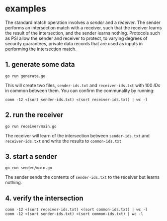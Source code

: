 # examples

The standard match operation involves a *sender* and a *receiver*. The sender performs an intersection match with a receiver, such that the receiver learns the result of the intersection, and the sender learns nothing. Protocols such as PSI allow the sender and receiver to  protect, to varying degrees of security guarantees, private data records that are used as inputs in performing the intersection match.

## 1. generate some data
`go run generate.go`

This will create two files, `sender-ids.txt` and `receiver-ids.txt` with 100 *IDs* in common between them. You can confirm the communality by running:

`comm -12 <(sort sender-ids.txt) <(sort receiver-ids.txt) | wc -l`

## 2. run the receiver
`go run receiver/main.go`

The receiver will learn of the intersection between `sender-ids.txt` and `receiver-ids.txt` and write the results to `common-ids.txt`

## 3. start a sender
`go run sender/main.go`

The sender sends the contents of `sender-ids.txt` to the receiver but learns nothing.

## 4. verify the intersection
```
comm -12 <(sort receiver-ids.txt) <(sort common-ids.txt) | wc -l
comm -12 <(sort sender-ids.txt) <(sort common-ids.txt) | wc -l
```

